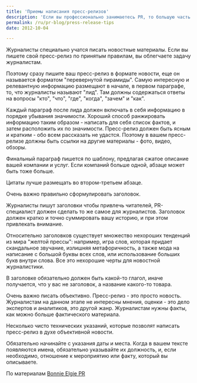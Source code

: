 ```yaml
---
title: 'Приемы написания пресс-релизов'
description: 'Если вы профессионально занимаетесь PR, то большую часть вашей работы составляет написание пресс-релизов. Этот жанр существует не так давно, но в нем есть определенные правила и приемы.'
permalink: /ru/pr-blog/press-release-tips
date: 2012-10-04

---
```


Журналисты специально учатся писать новостные материалы. Если вы пишете свой пресс-релиз по принятым правилам, вы облегчаете задачу журналистам.

Поэтому сразу пишите ваш пресс-релиз в формате новости, еще он называется форматом "перевернутой пирамиды". Самую интересную и релевантную информацию размещают в начале, в первом параграфе, то, что журналисты называют "лид". Там должны содержаться ответы на вопросы "кто", "что", "где", "когда", "зачем" и "как".

Каждый параграф после лида должен включать в себя информацию в порядке убывания значимости. Хороший способ ранжировать информацию таким образом - написать для себя список фактов, и затем расположить их по значимости. Пресс-релиз должен быть ясным и кратким - обо всем рассказать не удастся. Поэтому в вашем пресс-релизе должны быть ссылки на другие материалы - фото, видео, обзоры.

Финальный параграф пишется по шаблону, предлагая сжатое описание вашей компании и услуг. Если компаний больше одной, абзаце может быть тоже больше.

Цитаты лучше размещать во втором-третьем абзаце.

Очень важно правильно сформулировать заголовок.

Журналисты пишут заголовки чтобы привлечь читателей, PR-специалист должен сделать то же самое для журналистов. Заголовок должен кратко и точно суммировать вашу историю, и при этом привлекать внимание.

Относительно заголовков существует множество нехороших тенденций из мира "желтой прессы": например, игра слов, которая придает скандальное звучание, излишняя метафоричность, а также мода на написание с большой буквы всех слов, или использование больших букв внутри слова. Все это нехорошие черты для новостной журналистики.

В заголовке обязательно должен быть какой-то глагол, иначе получается, что у вас не заголовок, а название какого-то товара.

Очень важно писать объективно. Пресс-релиз - это просто новость. Журналистам на данном этапе не интересны мнения, оценки - это дело экспертов и аналитиков, это другой жанр. Журналистам нужны факты, как можно больше фактического материала.

Несколько чисто технических указаний, которые позволят написать пресс-релиз в духе объективной новости.

Обязательно начинайте с указания даты и места. Когда в вашем тексте появляются имена, обязательно указывайте их должность, и, если необходимо, отношение к мероприятию или факту, который вы описываете.

По материалам <a href="http://bonnieelgiepr.com/blog/2012/09/27/back-to-the-pr-basics-general-writing-tips/">Bonnie Elgie PR </a>

